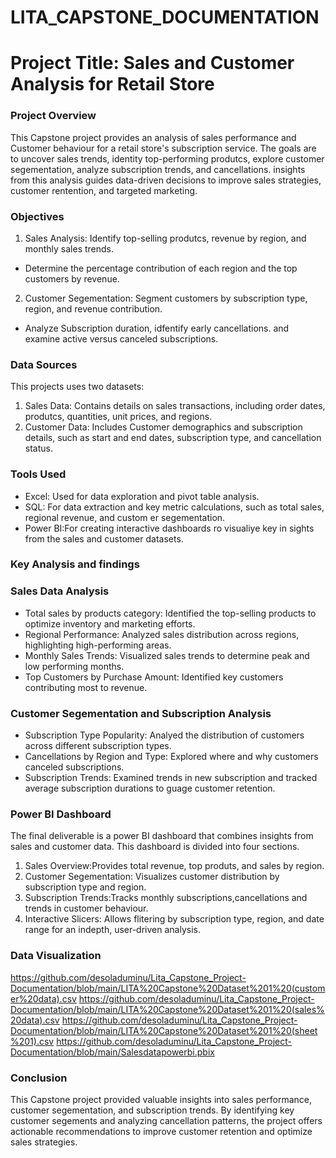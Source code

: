 # LITA_CAPSTONE_DOCUMENTATION

# Project Title: Sales and Customer Analysis for Retail Store

### Project Overview

This Capstone project provides an analysis of sales performance and Customer behaviour for a retail store's subscription service. The goals are to uncover sales trends, identity top-performing produtcs, explore customer segementation, analyze subscription trends, and cancellations. insights from this analysis guides data-driven decisions to improve sales strategies, customer rentention, and targeted marketing.

### Objectives

1. Sales Analysis: Identify top-selling produtcs, revenue by region, and monthly sales trends.
- Determine the percentage contribution of each region and the top customers by revenue.

2. Customer Segementation: Segment customers by subscription type, region, and revenue contribution.
-  Analyze Subscription duration, idfentify early cancellations. and examine active versus canceled subscriptions.

  ### Data Sources

  This projects uses two datasets:

  1. Sales Data: Contains details on sales transactions, including order dates, produtcs, quantities, unit prices, and regions.
  2. Customer Data: Includes Customer demographics and subscription details, such as start and end dates, subscription type, and cancellation status.

  ### Tools Used

  - Excel: Used for data exploration and pivot table analysis.
  - SQL: For data extraction and key metric calculations, such as total sales, regional revenue, and custom er segementation.
  - Power BI:For creating interactive dashboards ro visualiye key in sights from the sales and customer datasets.

  ### Key Analysis and findings

  ### Sales Data Analysis

  - Total sales by products category: Identified the top-selling products to optimize inventory and marketing efforts.
  - Regional Performance: Analyzed sales distribution across regions, highlighting high-performing areas.
  - Monthly Sales Trends: Visualized sales trends to determine peak and low performing months.
  - Top Customers by Purchase Amount: Identified key customers contributing most to revenue.

  ### Customer Segementation and Subscription Analysis

  - Subscription Type Popularity: Analyed the distribution of customers across different subscription types.
  - Cancellations by Region and Type: Explored where and why customers canceled subscriptions.
  - Subscription Trends: Examined trends in new subscription and tracked average subscription durations to guage customer retention.

  ### Power BI Dashboard

  The final deliverable is a power BI dashboard that combines insights from sales and customer data. This dashboard is divided into four sections.

   1. Sales Overview:Provides total revenue, top produts, and sales by region.
   2. Customer Segementation: Visualizes customer distribution by subscription type and region.
   3. Subscription Trends:Tracks monthly subscriptions,cancellations and trends in customer behaviour.
   4. Interactive Slicers: Allows flitering by subscription type, region, and date range for an indepth, user-driven analysis.


   ### Data Visualization
   https://github.com/desoladuminu/Lita_Capstone_Project-Documentation/blob/main/LITA%20Capstone%20Dataset%201%20(customer%20data).csv
   https://github.com/desoladuminu/Lita_Capstone_Project-Documentation/blob/main/LITA%20Capstone%20Dataset%201%20(sales%20data).csv
   https://github.com/desoladuminu/Lita_Capstone_Project-Documentation/blob/main/LITA%20Capstone%20Dataset%201%20(sheet%201).csv
   https://github.com/desoladuminu/Lita_Capstone_Project-Documentation/blob/main/Salesdatapowerbi.pbix


   

   
   
   
   

    
   

   ### Conclusion

  This Capstone project provided valuable insights into sales performance, customer segementation, and subscription trends. By identifying key customer segements  and analyzing cancellation patterns, the project offers actionable recommendations to improve customer retention and optimize sales strategies.
